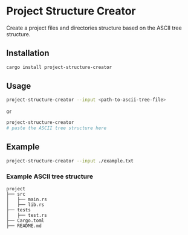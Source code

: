 # Project Structure Creator

Create a project files and directories structure based on the ASCII tree structure.

## Installation

```bash
cargo install project-structure-creator
```

## Usage

```bash
project-structure-creator --input <path-to-ascii-tree-file>
```

or

```bash
project-structure-creator
# paste the ASCII tree structure here
```

## Example

```bash
project-structure-creator --input ./example.txt
```

### Example ASCII tree structure

```
project
├── src
│   ├── main.rs
│   ├── lib.rs
├── tests
│   ├── test.rs
├── Cargo.toml
├── README.md
```